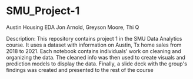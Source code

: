 # SMU_Project-1
Austin Housing  EDA
Jon Arnold, Greyson Moore, Thi Q

Description:
This repository contains project 1 in the SMU Data Analytics course. It uses a dataset with information on Austin, Tx home sales from 2018 to 2021. Each notebook contains individuals' work on cleaning and organizing the data. The cleaned info was then used to create visuals and prediction models to display the data. Finally, a slide deck with the group's findings was created and presented to the rest of the course